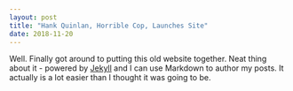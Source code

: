 ```yaml
---
layout: post
title: "Hank Quinlan, Horrible Cop, Launches Site"
date: 2018-11-20
---
```


Well. Finally got around to putting this old website together. Neat thing about it - powered by [Jekyll](http://jekyllrb.com) and I can use Markdown to author my posts. It actually is a lot easier than I thought it was going to be.